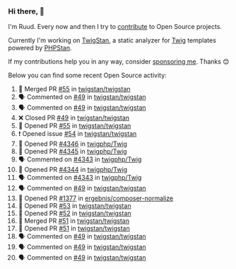 ### Hi there, 👋

I'm Ruud. Every now and then I try to [contribute](https://github.com/pulls?q=+is%3Apr+author%3Aruudk+archived%3Afalse+is%3Apublic+) to Open Source projects.

Currently I'm working on [TwigStan](https://github.com/twigstan), a static analyzer for [Twig](https://twig.symfony.com/) templates powered by [PHPStan](https://phpstan.org/).

If my contributions help you in any way, consider [sponsoring me](https://github.com/sponsors/ruudk). Thanks 😊

Below you can find some recent Open Source activity:

<!--START_SECTION:activity-->
1. 🎉 Merged PR [#55](https://github.com/twigstan/twigstan/pull/55) in [twigstan/twigstan](https://github.com/twigstan/twigstan)
2. 🗣 Commented on [#49](https://github.com/twigstan/twigstan/pull/49#issuecomment-2376942674) in [twigstan/twigstan](https://github.com/twigstan/twigstan)
3. 🗣 Commented on [#49](https://github.com/twigstan/twigstan/pull/49#issuecomment-2376942406) in [twigstan/twigstan](https://github.com/twigstan/twigstan)
4. ❌ Closed PR [#49](https://github.com/twigstan/twigstan/pull/49) in [twigstan/twigstan](https://github.com/twigstan/twigstan)
5. 💪 Opened PR [#55](https://github.com/twigstan/twigstan/pull/55) in [twigstan/twigstan](https://github.com/twigstan/twigstan)
6. ❗ Opened issue [#54](https://github.com/twigstan/twigstan/issues/54) in [twigstan/twigstan](https://github.com/twigstan/twigstan)
7. 💪 Opened PR [#4346](https://github.com/twigphp/Twig/pull/4346) in [twigphp/Twig](https://github.com/twigphp/Twig)
8. 💪 Opened PR [#4345](https://github.com/twigphp/Twig/pull/4345) in [twigphp/Twig](https://github.com/twigphp/Twig)
9. 🗣 Commented on [#4343](https://github.com/twigphp/Twig/issues/4343#issuecomment-2376645976) in [twigphp/Twig](https://github.com/twigphp/Twig)
10. 💪 Opened PR [#4344](https://github.com/twigphp/Twig/pull/4344) in [twigphp/Twig](https://github.com/twigphp/Twig)
11. 🗣 Commented on [#4343](https://github.com/twigphp/Twig/issues/4343#issuecomment-2376606865) in [twigphp/Twig](https://github.com/twigphp/Twig)
12. 🗣 Commented on [#49](https://github.com/twigstan/twigstan/pull/49#issuecomment-2376506728) in [twigstan/twigstan](https://github.com/twigstan/twigstan)
13. 💪 Opened PR [#1377](https://github.com/ergebnis/composer-normalize/pull/1377) in [ergebnis/composer-normalize](https://github.com/ergebnis/composer-normalize)
14. 💪 Opened PR [#53](https://github.com/twigstan/twigstan/pull/53) in [twigstan/twigstan](https://github.com/twigstan/twigstan)
15. 💪 Opened PR [#52](https://github.com/twigstan/twigstan/pull/52) in [twigstan/twigstan](https://github.com/twigstan/twigstan)
16. 🎉 Merged PR [#51](https://github.com/twigstan/twigstan/pull/51) in [twigstan/twigstan](https://github.com/twigstan/twigstan)
17. 💪 Opened PR [#51](https://github.com/twigstan/twigstan/pull/51) in [twigstan/twigstan](https://github.com/twigstan/twigstan)
18. 🗣 Commented on [#49](https://github.com/twigstan/twigstan/pull/49#issuecomment-2376413492) in [twigstan/twigstan](https://github.com/twigstan/twigstan)
19. 🗣 Commented on [#49](https://github.com/twigstan/twigstan/pull/49#issuecomment-2376344053) in [twigstan/twigstan](https://github.com/twigstan/twigstan)
20. 🗣 Commented on [#49](https://github.com/twigstan/twigstan/pull/49#issuecomment-2376308485) in [twigstan/twigstan](https://github.com/twigstan/twigstan)
<!--END_SECTION:activity-->
